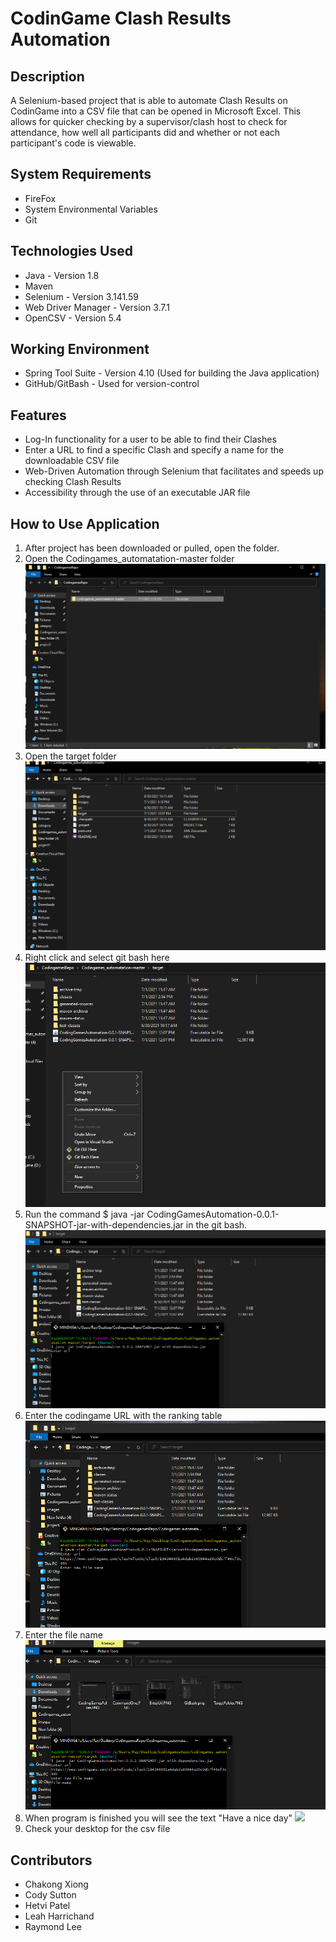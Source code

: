 # CodinGame Clash Results Automation

## Description
A Selenium-based project that is able to automate Clash Results on CodinGame into a CSV file that can be opened in Microsoft Excel. This allows for quicker checking by a supervisor/clash host to check for attendance, how well all participants did and whether or not each participant's code is viewable.

## System Requirements
- FireFox
- System Environmental Variables
- Git

## Technologies Used
- Java - Version 1.8
- Maven
- Selenium - Version 3.141.59
- Web Driver Manager - Version 3.7.1
- OpenCSV - Version 5.4

## Working Environment
- Spring Tool Suite - Version 4.10 (Used for building the Java application)
- GitHub/GitBash - Used for version-control

## Features
- Log-In functionality for a user to be able to find their Clashes
- Enter a URL to find a specific Clash and specify a name for the downloadable CSV file
- Web-Driven Automation through Selenium that facilitates and speeds up checking Clash Results
- Accessibility through the use of an executable JAR file

## How to Use Application
  1. After project has been downloaded or pulled, open the folder.
  2. Open the Codingames_automatation-master folder
   ![](./images/CodingGamesFolder.PNG)
  3. Open the target folder 
   ![](./images/TargetFolder.PNG)
  4. Right click and select git bash here
   ![](./images/GitBash.PNG)
  5. Run the command $ java -jar CodingGamesAutomation-0.0.1-SNAPSHOT-jar-with-dependencies.jar in the      git bash.
   ![](./images/CommandOne.PNG)
  6. Enter the codingame URL with the ranking table
   ![](./images/EnterUrl.PNG)
  7. Enter the file name
   ![](./images/EnterFileName.PNG)
  8. When program is finished you will see the text "Have a nice day"
   ![](./images/HaveANiceDay.PNG.PNG)
  12. Check your desktop for the csv file

## Contributors
- Chakong Xiong
- Cody Sutton
- Hetvi Patel
- Leah Harrichand
- Raymond Lee
